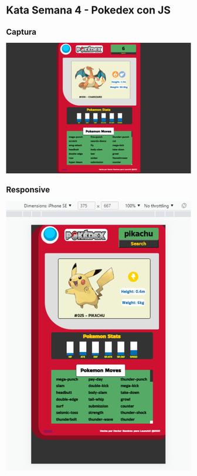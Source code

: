 # Kata Semana 4 - Pokedex con JS 

## Captura 
![Capura de pantalla](img/captura.png)
## Responsive
![Captura Responsive](img/captura-responsive.png)

